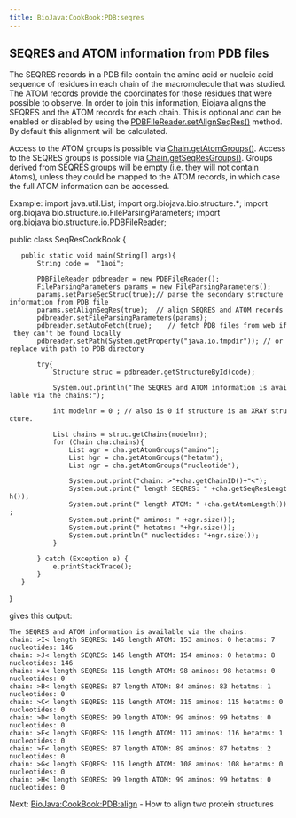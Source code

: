 ```yaml
---
title: BioJava:CookBook:PDB:seqres
---
```


SEQRES and ATOM information from PDB files
------------------------------------------

The SEQRES records in a PDB file contain the amino acid or nucleic acid
sequence of residues in each chain of the macromolecule that was
studied. The ATOM records provide the coordinates for those residues
that were possible to observe. In order to join this information,
Biojava aligns the SEQRES and the ATOM records for each chain. This is
optional and can be enabled or disabled by using the
[PDBFileReader.setAlignSeqRes()](http://www.biojava.org/docs/api/org/biojava/bio/structure/io/PDBFileReader.html)
method. By default this alignment will be calculated.

Access to the ATOM groups is possible via
[Chain.getAtomGroups()](http://www.biojava.org/docs/api/org/biojava/bio/structure/Chain.html).
Access to the SEQRES groups is possible via
[Chain.getSeqResGroups()](http://www.biojava.org/docs/api/org/biojava/bio/structure/Chain.html).
Groups derived from SEQRES groups will be empty (i.e. they will not
contain Atoms), unless they could be mapped to the ATOM records, in
which case the full ATOM information can be accessed.

Example: <java> import java.util.List; import
org.biojava.bio.structure.\*; import
org.biojava.bio.structure.io.FileParsingParameters; import
org.biojava.bio.structure.io.PDBFileReader;

public class SeqResCookBook {

`   public static void main(String[] args){`  
`       String code =  "1aoi";`  
  
`       PDBFileReader pdbreader = new PDBFileReader();`  
`       FileParsingParameters params = new FileParsingParameters();`  
`       params.setParseSecStruc(true);// parse the secondary structure information from PDB file`  
`       params.setAlignSeqRes(true);  // align SEQRES and ATOM records`  
`       pdbreader.setFileParsingParameters(params);`  
`       pdbreader.setAutoFetch(true);    // fetch PDB files from web if they can't be found locally`  
`       pdbreader.setPath(System.getProperty("java.io.tmpdir")); // or replace with path to PDB directory`  
  
`       try{`  
`           Structure struc = pdbreader.getStructureById(code);`  
  
`           System.out.println("The SEQRES and ATOM information is available via the chains:");`  
  
`           int modelnr = 0 ; // also is 0 if structure is an XRAY structure.`  
  
`           List`<Chain>` chains = struc.getChains(modelnr);`  
`           for (Chain cha:chains){`  
`               List`<Group>` agr = cha.getAtomGroups("amino");`  
`               List`<Group>` hgr = cha.getAtomGroups("hetatm");`  
`               List`<Group>` ngr = cha.getAtomGroups("nucleotide");`  
`               `  
`               System.out.print("chain: >"+cha.getChainID()+"<");`  
`               System.out.print(" length SEQRES: " +cha.getSeqResLength());`  
`               System.out.print(" length ATOM: " +cha.getAtomLength());`  
`               System.out.print(" aminos: " +agr.size());`  
`               System.out.print(" hetatms: "+hgr.size());`  
`               System.out.println(" nucleotides: "+ngr.size());  `  
`           }`  
  
`       } catch (Exception e) {`  
`           e.printStackTrace();`  
`       }`  
`   }`

} </java>

gives this output:

    The SEQRES and ATOM information is available via the chains:
    chain: >I< length SEQRES: 146 length ATOM: 153 aminos: 0 hetatms: 7 nucleotides: 146
    chain: >J< length SEQRES: 146 length ATOM: 154 aminos: 0 hetatms: 8 nucleotides: 146
    chain: >A< length SEQRES: 116 length ATOM: 98 aminos: 98 hetatms: 0 nucleotides: 0
    chain: >B< length SEQRES: 87 length ATOM: 84 aminos: 83 hetatms: 1 nucleotides: 0
    chain: >C< length SEQRES: 116 length ATOM: 115 aminos: 115 hetatms: 0 nucleotides: 0
    chain: >D< length SEQRES: 99 length ATOM: 99 aminos: 99 hetatms: 0 nucleotides: 0
    chain: >E< length SEQRES: 116 length ATOM: 117 aminos: 116 hetatms: 1 nucleotides: 0
    chain: >F< length SEQRES: 87 length ATOM: 89 aminos: 87 hetatms: 2 nucleotides: 0
    chain: >G< length SEQRES: 116 length ATOM: 108 aminos: 108 hetatms: 0 nucleotides: 0
    chain: >H< length SEQRES: 99 length ATOM: 99 aminos: 99 hetatms: 0 nucleotides: 0

Next: <BioJava:CookBook:PDB:align> - How to align two protein structures
